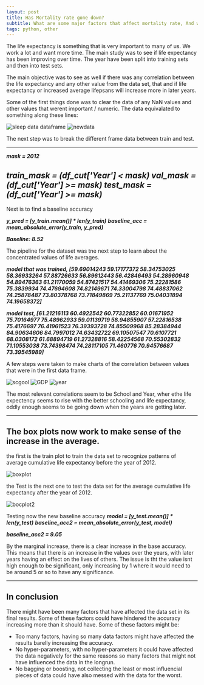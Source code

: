 ```yaml
---
layout: post
title: Has Mortality rate gone down?
subtitle: What are some major factors that affect mortality rate, And will it decrease in the future?
tags: python, other
---
```


  The life expectancy is something that is very important to many of us. We work a lot and want more time. 
The main study was to see if life expectancy has been improving over time. 
The year have been split into training sets and then into test sets.

The main objective was to see as well if there was any correlation between the life expectancy and any other value from the data set,
that and if life expectancy or increased average lifepsans will increase more in later years.

Some of the first things done was to clear the data of any NaN values and other values that werent important / numeric. The data equivalated to something along these lines:

![sleep data dataframe](https://user-images.githubusercontent.com/48320567/123538576-aa7b1980-d703-11eb-9980-059a53b56521.PNG)
![newdata](https://user-images.githubusercontent.com/48320567/123538579-aea73700-d703-11eb-9a3a-daa9a84ad14d.PNG)

The next step was to break the different frame data between train and test.

---
***mask = 2012***

***train_mask = (df_cut['Year'] < mask)***
***val_mask = (df_cut['Year'] >= mask)***
***test_mask = (df_cut['Year'] >= mask)***
---

Next is to find a baseline accuracy

***y_pred = [y_train.mean()] * len(y_train)***
***baseline_acc = mean_absolute_error(y_train, y_pred)***

***Baseline: 8.52***

The pipeline for the dataset was tne next step to learn about the concentrated values of life averages.

***model that was trained,  [59.69014243 59.17177372 58.34753025 58.36933264 57.88726633 56.89612443
 56.42846493 54.28960948 54.89476363 61.21170059 54.87421517 54.41469306
 75.22281586 75.3839934  74.47694608 74.82149671 74.33004798 74.48837062
 74.25878487 73.80378768 73.71849869 75.21137769 75.04031894 74.19658372]***
 
 ***model test,  [61.21216113 60.4922542  60.77322852 60.01671952 75.70164977 75.48962933
 59.01139719 58.94855907 57.22816538 75.4176697  76.41961523 76.39393728
 74.85509968 85.28384944 84.90634606 84.7997012  74.63432722 69.10507547
 70.6107721  68.0308172  61.68894719 61.27328816 58.42254568 70.55302832
 71.10553038 73.74398474 74.28117105 71.460776   70.94576687 73.39545989]***
 
 A few steps were taken to make charts of the correlation between values that were in the first data frame.
 
 ![scgool](https://user-images.githubusercontent.com/48320567/123539480-ffb92a00-d707-11eb-87a0-1b4f2383f41d.PNG)
![GDP](https://user-images.githubusercontent.com/48320567/123539481-0051c080-d708-11eb-93ca-b6d8553b7342.PNG)
![year](https://user-images.githubusercontent.com/48320567/123539482-0051c080-d708-11eb-8f2d-129af502f3a3.PNG)

The most relevant correlations seem to be School and Year, wher ethe life expectency seems to rise with the better schooling and life expectancy, oddly enough seems to be going down when the years are getting later.

---
The box plots now work to make sense of the increase in the average.
---

the first is the train plot to train the data set to recognize patterns of average cumulative life expectancy before the year of 2012.

![boxplot](https://user-images.githubusercontent.com/48320567/123539912-1d878e80-d70a-11eb-993a-5a566933a37d.PNG)

the Test is the next one to test the data set for the average cumulative life expectancy after the year of 2012.

![bocplot2](https://user-images.githubusercontent.com/48320567/123539914-22e4d900-d70a-11eb-822f-e05e72454009.PNG)

Testing now the new baseline accuracy
***model = [y_test.mean()] * len(y_test)***
***baseline_acc2 = mean_absolute_error(y_test, model)***

***baseline_acc2 = 9.05***

By the marginal increase, there is a clear increase in the base accuracy.
This means that there is an increase in the values over the years, with later years having an effect on the lives of others. 
The issue is tht the value isnt high enough to be significant, only increasing by 1 where it would need to be around 5 or so to have any significance.

---
In conclusion
---

There might have been many factors that have affected the data set in its final results. Some of these factors could have hindered the accuracy increasing more than it should have.
Some of these factors might be:
 - Too many factors, having so many data factors might have affected the results barelly increasing the accuracy.
 - No hyper-parameters, with no hyper-parameters it could have affected the data negatively for the same reasons so many factors that might not have influenced the data in the longrun.
 - No bagging or boosting, not collecting the least or most influencial pieces of data could have also messed with the data for the worst.
